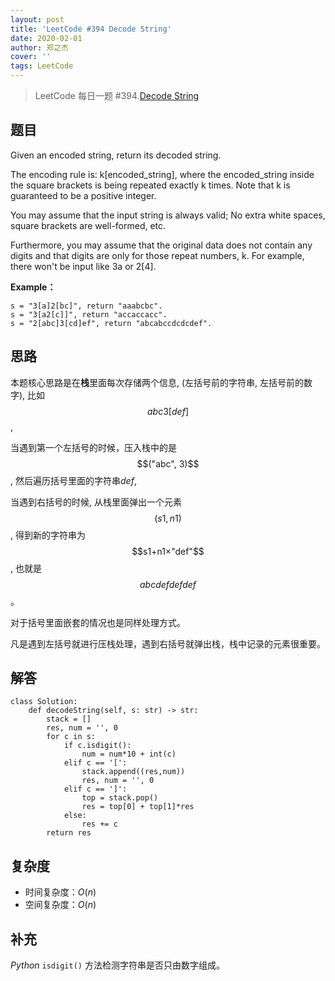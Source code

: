 ```yaml
---
layout: post
title: 'LeetCode #394 Decode String'
date: 2020-02-01
author: 郑之杰
cover: ''
tags: LeetCode
---
```


> LeetCode 每日一题 #394.[Decode String](https://leetcode-cn.com/problems/decode-string/)

## 题目
Given an encoded string, return its decoded string.

The encoding rule is: k[encoded_string], where the encoded_string inside the square brackets is being repeated exactly k times. Note that k is guaranteed to be a positive integer.

You may assume that the input string is always valid; No extra white spaces, square brackets are well-formed, etc.

Furthermore, you may assume that the original data does not contain any digits and that digits are only for those repeat numbers, k. For example, there won't be input like 3a or 2[4].

**Example：**
```
s = "3[a]2[bc]", return "aaabcbc".
s = "3[a2[c]]", return "accaccacc".
s = "2[abc]3[cd]ef", return "abcabccdcdcdef".
```

## 思路
本题核心思路是在**栈**里面每次存储两个信息, (左括号前的字符串, 左括号前的数字), 比如$$abc3[def]$$,

当遇到第一个左括号的时候，压入栈中的是$$("abc", 3)$$, 然后遍历括号里面的字符串$def$,

当遇到右括号的时候, 从栈里面弹出一个元素$$(s1, n1)$$, 得到新的字符串为$$s1+n1×"def"$$, 也就是$$abcdefdefdef$$。

对于括号里面嵌套的情况也是同样处理方式。

凡是遇到左括号就进行压栈处理，遇到右括号就弹出栈，栈中记录的元素很重要。

## 解答
```
class Solution:
    def decodeString(self, s: str) -> str:
        stack = []
        res, num = '', 0
        for c in s:
            if c.isdigit():
                num = num*10 + int(c)
            elif c == '[':
                stack.append((res,num))
                res, num = '', 0
            elif c == ']':
                top = stack.pop()
                res = top[0] + top[1]*res
            else:
                res += c
        return res
```

## 复杂度
- 时间复杂度：$O(n)$
- 空间复杂度：$O(n)$

## 补充
$Python$ ```isdigit()``` 方法检测字符串是否只由数字组成。